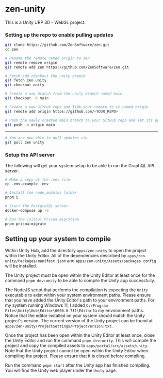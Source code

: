 # zen-unity

This is a Unity URP 3D - WebGL project.

### Setting up the repo to enable pulling updates

```bash
git clone https://github.com/ZenSoftware/zen.git
cd zen

# Rename the remote named origin to zen
git remote remove origin
git remote add zen https://github.com/ZenSoftware/zen.git

# Fetch add checkout the unity branch
git fetch zen unity
git checkout unity

# Create a new branch from the unity branch named main
git checkout -b main

# Create a new GitHub repo and link your remote to it named origin
git remote add origin https://github.com/<YOUR_REPO>

# Push the newly created main branch to your GitHub repo and set its upstream to origin
git push -u origin main
```
---
```bash
# You are now able to pull updates via
git pull zen unity
```

### Setup the API server

The following will get your system setup to be able to run the GraphQL API server.

```bash
# Make a copy of the .env file
cp .env.example .env

# Install the node_modules folder
pnpm i

# Start the PostgreSQL server
docker-compose up -d

# Run the initial Prisma migration
pnpm prisma:migrate
```

## Setting up your system to compile

Within Unity Hub, add the directory `apps/zen-unity` to open the project within the Unity Editor. All of the dependencies described by `apps/zen-unity/Packages/manifest.json` and `apps/zen-unity/Assets/packages.config` will be installed.

The Unity project must be open within the Unity Editor at least once for the command `pnpm dev:unity` to be able to compile the Unity app successfully.

The NodeJS script that performs the compilation is expecting the `Unity` executable to exist within your system environment paths. Please ensure that you have added the Unity Editor's path to your environment paths. For my system running Windows 11, I added `C:\Program Files\Unity\Hub\Editor\6000.0.7f1\Editor` to my environment paths. Notice that the editor installed on your system should match the Unity project's version. The current version of the Unity project can be found at `apps/zen-unity/ProjectSettings/ProjectVersion.txt`.

Once the project has been open within the Unity Editor at least once, close the Unity Editor and run the command `pnpm dev:unity`. This will compile the project and copy the compiled assets to `apps/portal/src/assets/unity`. Note that the Unity project cannot be open within the Unity Editor when compiling the project. Please ensure that it is closed before compiling.

Run the command `pnpm start` after the Unity app has finished compiling. You will find the Unity web player under the `Unity` page.
